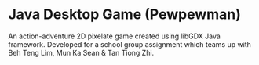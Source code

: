 # Java Desktop Game (Pewpewman)

An action-adventure 2D pixelate game created using libGDX Java framework.
Developed for a school group assignment which teams up with Beh Teng Lim, Mun Ka Sean & Tan Tiong Zhi.
